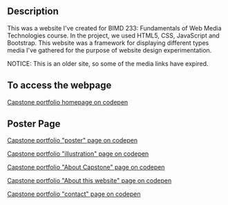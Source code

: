 ## Description

This was a website I've created for BIMD 233: Fundamentals of Web Media Technologies course. In the project, we used HTML5, CSS, JavaScript and Bootstrap. This website was a framework for displaying different types media I've gathered for the purpose of website design experimentation.

NOTICE: This is an older site, so some of the media links have expired. 

 
## To access the webpage
[Capstone portfolio homepage on codepen](https://codepen.io/jinzhen120/pen/OPJLPJy)


## Poster Page
[Capstone portfolio "poster" page on codepen]([https://codepen.io/jinzhen120/pen/GRNVpeZ)

[Capstone portfolio "illustration" page on codepen]([https://codepen.io/jinzhen120/pen/ExNqxbe)

[Capstone portfolio "About Capstone" page on codepen]([https://codepen.io/jinzhen120/pen/ZEBNEOj)

[Capstone portfolio "About this website" page on codepen]([https://codepen.io/jinzhen120/pen/XWNQLrP)

[Capstone portfolio "contact" page on codepen]([https://codepen.io/jinzhen120/pen/XWNQLwr)




